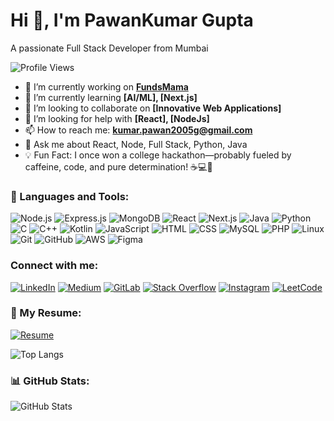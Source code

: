 # Hi 👋, I'm PawanKumar Gupta

A passionate Full Stack Developer from Mumbai

![Profile Views](https://komarev.com/ghpvc/?username=pawang2005&label=Profile%20views&color=0e75b6&style=flat)


- 🔭 I’m currently working on **[FundsMama](https://store.fundsmama.com)**
- 🌱 I’m currently learning **[AI/ML], [Next.js]**
- 👯 I’m looking to collaborate on **[Innovative Web Applications]**
- 🤝 I’m looking for help with **[React], [NodeJs]**
- 📫 How to reach me: **kumar.pawan2005g@gmail.com**
- 💬 Ask me about React, Node, Full Stack, Python, Java
- 💡 Fun Fact: I once won a college hackathon—probably fueled by caffeine, code, and pure determination! ☕💻🚀


### 🚀 Languages and Tools:
![Node.js](https://img.shields.io/badge/Node.js-43853D?style=flat&logo=node.js&logoColor=white)
![Express.js](https://img.shields.io/badge/Express.js-000000?style=flat&logo=express&logoColor=white)
![MongoDB](https://img.shields.io/badge/MongoDB-4EA94B?style=flat&logo=mongodb&logoColor=white)
![React](https://img.shields.io/badge/React-20232A?style=flat&logo=react&logoColor=61DAFB)
![Next.js](https://img.shields.io/badge/Next.js-000000?style=flat&logo=nextdotjs&logoColor=white)
![Java](https://img.shields.io/badge/Java-007396?style=flat&logo=java&logoColor=white)
![Python](https://img.shields.io/badge/Python-3776AB?style=flat&logo=python&logoColor=white)
![C](https://img.shields.io/badge/C-00599C?style=flat&logo=c&logoColor=white)
![C++](https://img.shields.io/badge/C++-00599C?style=flat&logo=c%2B%2B&logoColor=white)
![Kotlin](https://img.shields.io/badge/Kotlin-0095D5?style=flat&logo=kotlin&logoColor=white)
![JavaScript](https://img.shields.io/badge/JavaScript-F7DF1E?style=flat&logo=javascript&logoColor=black)
![HTML](https://img.shields.io/badge/HTML-E34F26?style=flat&logo=html5&logoColor=white)
![CSS](https://img.shields.io/badge/CSS-1572B6?style=flat&logo=css3&logoColor=white)
![MySQL](https://img.shields.io/badge/MySQL-4479A1?style=flat&logo=mysql&logoColor=white)
![PHP](https://img.shields.io/badge/PHP-777BB4?style=flat&logo=php&logoColor=white)
![Linux](https://img.shields.io/badge/Linux-FCC624?style=flat&logo=linux&logoColor=black)
![Git](https://img.shields.io/badge/Git-F05032?style=flat&logo=git&logoColor=white)
![GitHub](https://img.shields.io/badge/GitHub-181717?style=flat&logo=github&logoColor=white)
![AWS](https://img.shields.io/badge/AWS-232F3E?style=flat&logo=amazon-aws&logoColor=white)
![Figma](https://img.shields.io/badge/Figma-F24E1E?style=flat&logo=figma&logoColor=white)


### Connect with me:
[![LinkedIn](https://img.shields.io/badge/LinkedIn-blue?style=flat&logo=linkedin)](https://www.linkedin.com/in/pawankumar-gupta-31195a2b0/)
[![Medium](https://img.shields.io/badge/Medium-black?style=flat&logo=medium)](https://medium.com/@kumar.pawan2005g)
[![GitLab](https://img.shields.io/badge/GitLab-orange?style=flat&logo=gitlab)](https://gitlab.com/pawang2005)
[![Stack Overflow](https://img.shields.io/badge/Stack_Overflow-F58025?style=flat&logo=stack-overflow&logoColor=white)](https://stackoverflow.com/users/29155967/pawankumar-gupta)
[![Instagram](https://img.shields.io/badge/Instagram-purple?style=flat&logo=instagram)](https://www.instagram.com/pawangupta_15/)
[![LeetCode](https://img.shields.io/badge/LeetCode-orange?style=flat&logo=leetcode&logoColor=white)](https://leetcode.com/u/Pawan_Gupta_7032/)

### 📄 My Resume:
[![Resume](https://img.shields.io/badge/Resume-PDF-blue)](./PawanResume.pdf)


![Top Langs](https://github-readme-stats.vercel.app/api/top-langs/?username=pawang2005&layout=compact&theme=radical)

### 📊 GitHub Stats:
![GitHub Stats](https://github-readme-stats.vercel.app/api?username=pawang2005&show_icons=true&theme=radical)

